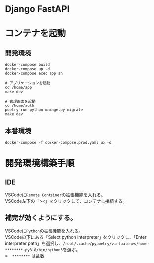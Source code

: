 Django FastAPI
===

# コンテナを起動
## 開発環境
```
docker-compose build
docker-compose up -d
docker-compose exec app sh

# アプリケーションを起動
cd /home/app
make dev

# 管理画面を起動
cd /home/auth
poetry run python manage.py migrate
make dev
```

## 本番環境
```
docker-compose -f docker-compose.prod.yaml up -d
```

# 開発環境構築手順

## IDE
VSCodeに`Remote Container`の拡張機能を入れる。  
VSCode左下の「><」をクリックして、コンテナに接続する。

## 補完が効くようにする。

VSCodeに`Python`の拡張機能を入れる。  
VSCodeの下にある「Select python interpreter」をクリックし、「Enter interpreter path」を選択し、`/root/.cache/pypoetry/virtualenvs/home-********-py3.8/bin/python3`を選ぶ。  
※　`********` は乱数